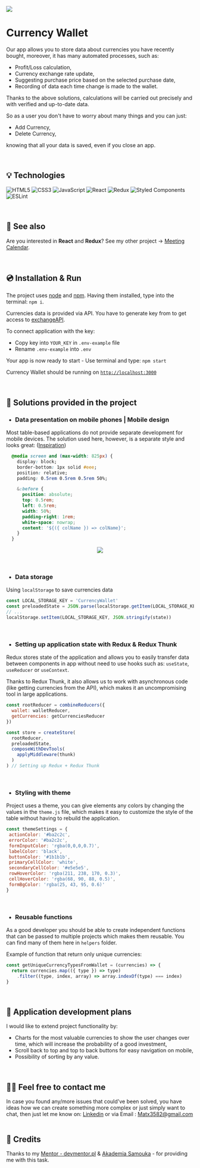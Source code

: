 
![](./assets/img/appDesktop.png)


# Currency Wallet

Our app allows you to store data about currencies you have recently bought, moreover, it has many automated processes, such as:
- Profit/Loss calculation,
- Currency exchange rate update,
- Suggesting purchase price based on the selected purchase date,
- Recording of data each time change is made to the wallet.

Thanks to the above solutions, calculations will be carried out precisely and with verified and up-to-date data.

So as a user you don't have to worry about many things and you can just:
- Add Currency,
- Delete Currency,

knowing that all your data is saved, even if you close an app.

&nbsp;
 
## 💡 Technologies
![HTML5](https://img.shields.io/badge/html5-%23E34F26.svg?style=for-the-badge&logo=html5&logoColor=white)
![CSS3](https://img.shields.io/badge/css3-%231572B6.svg?style=for-the-badge&logo=css3&logoColor=white)
![JavaScript](https://img.shields.io/badge/javascript-%23323330.svg?style=for-the-badge&logo=javascript&logoColor=%23F7DF1E)
![React](https://img.shields.io/badge/react-%2320232a.svg?style=for-the-badge&logo=react&logoColor=%2361DAFB)
![Redux](https://img.shields.io/badge/redux-%23593d88.svg?style=for-the-badge&logo=redux&logoColor=white)
![Styled Components](https://img.shields.io/badge/styled--components-DB7093?style=for-the-badge&logo=styled-components&logoColor=white)
![ESLint](https://img.shields.io/badge/ESLint-4B3263?style=for-the-badge&logo=eslint&logoColor=white)


&nbsp;
 
## 🔗 See also

Are you interested in **React** and **Redux**? See my other project -> [Meeting Calendar](https://github.com/MateuszSuplewski/task-react-redux-basics).

&nbsp;
 
## 💿 Installation & Run

The project uses [node](https://nodejs.org/en/) and [npm](https://www.npmjs.com/). Having them installed, type into the terminal: `npm i`.

Currencies data is provided via API. You have to generate key from to get access to [exchangeAPI](https://exchangeratesapi.io/).

To connect application with the key:
- Copy key into `YOUR_KEY` in `.env-example` file
- Rename `.env-example` into `.env`

Your app is now ready to start - Use terminal and type: `npm start`

Currency Wallet should be running on [`http://localhost:3000`](http://localhost:3000)



&nbsp;
 
## 🤔 Solutions provided in the project

- ### Data presentation on mobile phones | Mobile design

Most table-based applications do not provide separate development for mobile devices.
The solution used here, however, is a separate style and looks great: ([Inspiration](https://css-tricks.com/responsive-data-tables/))
```css
  @media screen and (max-width: 825px) {
    display: block;
    border-bottom: 1px solid #eee;
    position: relative;
    padding: 0.5rem 0.5rem 0.5rem 50%;

    &:before {
      position: absolute;
      top: 0.5rem;
      left: 0.5rem;
      width: 50%;
      padding-right: 1rem;
      white-space: nowrap;
      content: '${({ colName }) => colName}';
    }
  }
``` 

<p align="center">
  <img  src="./assets/img/appMobile.png">
</p>


 &nbsp;

- ### Data storage

Using `localStorage` to save currencies data


```javascript
const LOCAL_STORAGE_KEY = 'CurrencyWallet'
const preloadedState = JSON.parse(localStorage.getItem(LOCAL_STORAGE_KEY)) || undefined
// ...
localStorage.setItem(LOCAL_STORAGE_KEY, JSON.stringify(state))

```
 &nbsp;

- ### Setting up application state with Redux & Redux Thunk

 Redux stores state of the application and allows you to easily transfer data between components in app without need to use hooks such as: `useState`, `useReducer` or `useContext`.

 Thanks to Redux Thunk, it also allows us to work with asynchronous code (like getting currencies from the API), which makes it an uncompromising tool in large applications.

 ```javascript
 const rootReducer = combineReducers({
   wallet: walletReducer,
   getCurrencies: getCurrenciesReducer
 })

 const store = createStore(
   rootReducer,
   preloadedState,
   composeWithDevTools(
     applyMiddleware(thunk)
   )
 ) // Setting up Redux + Redux Thunk

 ```
 &nbsp;
 
- ### Styling with theme

Project uses a theme, you can give elements any colors by changing the values in the `theme.js` file, which makes it easy to customize the style of the table without having to rebuild the application.

 ```javascript
 const themeSettings = {
  actionColor: '#ba2c2c',
  errorColor: '#ba2c2c',
  formInputColor: 'rgba(0,0,0,0.7)',
  labelColor: 'black',
  buttonColor: '#1b1b1b',
  primaryCellColor: 'white',
  secondaryCellColor: '#e5e5e5',
  rowHoverColor: 'rgba(211, 238, 170, 0.3)',
  cellHoverColor: 'rgba(68, 90, 88, 0.5)',
  formBgColor: 'rgba(25, 43, 95, 0.6)'
}
 ```

 &nbsp;
 
- ### Reusable functions

As a good developer you should be able to create independent functions that can be passed to multiple projects which makes them reusable.
You can find many of them here in `helpers` folder.

Example of function that return only unique currencies:
```javascript
const getUniqueCurrencyTypesFromWallet = (currencies) => {
  return currencies.map(({ type }) => type)
    .filter((type, index, array) => array.indexOf(type) === index)
}
```

&nbsp;

## 💭 Application development plans

I would like to extend project functionality by:
- Charts for the most valuable currencies to show the user changes over time, which will increase the probability of a good investment,
- Scroll back to top and top to back buttons for easy navigation on mobile,
- Possibility of sorting by any value.



&nbsp;

## 🙋‍♂️ Feel free to contact me
In case you found any/more issues that could've been solved, you have ideas how we can create something more complex or just simply want to chat, then just let me know on:
[Linkedin](https://www.linkedin.com/in/mateusz-suplewski-705017227/) or via Email : Matx3582@gmail.com
&nbsp;

## 👏 Credits
Thanks to my [Mentor - devmentor.pl](https://devmentor.pl/) & [Akademia Samouka](https://akademiasamouka.pl/) - for providing me with this task.


&nbsp;